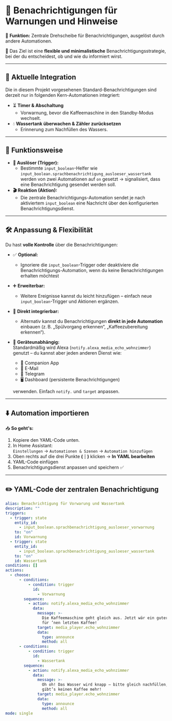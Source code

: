 # 📢 Benachrichtigungen für Warnungen und Hinweise

  
🧩 **Funktion:** Zentrale Drehscheibe für Benachrichtigungen, ausgelöst durch andere Automationen. 

🎯 Das Ziel ist eine **flexible und minimalistische** Benachrichtigungsstrategie, bei der du entscheidest, ob und wie du informiert wirst.

---

## 🔄 Aktuelle Integration

Die in diesem Projekt vorgesehenen Standard-Benachrichtigungen sind derzeit nur in folgenden Kern-Automationen integriert:

- ⏳ **Timer & Abschaltung** 
  - Vorwarnung, bevor die Kaffeemaschine in den Standby-Modus wechselt.
- 💧 **Wassertank überwachen & Zähler zurücksetzen**
  - Erinnerung zum Nachfüllen des Wassers.

---

## 🧩 Funktionsweise

- **🔔 Auslöser (Trigger):**
  - Bestimmte `input_boolean`-Helfer wie  
    `input_boolean.sprachbenachrichtigung_ausloeser_wassertank`  
    werden von zwei Automationen auf `on` gesetzt → signalisiert, dass eine Benachrichtigung gesendet werden soll.
- **🎬 Reaktion (Aktion):**
  - Die zentrale Benachrichtigungs-Automation sendet je nach aktiviertem `input_boolean` eine Nachricht über den konfigurierten Benachrichtigungsdienst.

---

## 🛠️ Anpassung & Flexibilität

Du hast **volle Kontrolle** über die Benachrichtigungen:

- ✅ **Optional:**
  - Ignoriere die `input_boolean`-Trigger oder deaktiviere die Benachrichtigungs-Automation, wenn du keine Benachrichtigungen erhalten möchtest
- ➕ **Erweiterbar:**
  - Weitere Ereignisse kannst du leicht hinzufügen – einfach neue `input_boolean`-Trigger und Aktionen ergänzen.
- 🧷 **Direkt integrierbar:**
  - Alternativ kannst du Benachrichtigungen **direkt in jede Automation** einbauen (z. B. „Spülvorgang erkennen“, „Kaffeezubereitung erkennen“).
- 📡 **Geräteunabhängig:**  
  Standardmäßig wird Alexa (`notify.alexa_media_echo_wohnzimmer`) genutzt – du kannst aber jeden anderen Dienst wie:
  - 📱 Companion App
  - 📨 E-Mail
  - 💬 Telegram
  - 🖥️ Dashboard (persistente Benachrichtigungen)

  verwenden. Einfach `notify.` und `target` anpassen.

---

## ⬇️ Automation importieren

📥 **So geht's:**

1. Kopiere den YAML-Code unten.
2. In Home Assistant:  
   `Einstellungen` → `Automationen & Szenen` → `Automation hinzufügen`
3. Oben rechts auf die drei Punkte **(⋮)** klicken → **In YAML bearbeiten**
4. YAML-Code einfügen 
5. Benachrichtigungsdienst anpassen und speichern ✅

---

## ✏️ YAML-Code der zentralen Benachrichtigung

```yaml
alias: Benachrichtigung für Vorwarung und Wassertank
description: ""
triggers:
  - trigger: state
    entity_id:
      - input_boolean.sprachbenachrichtigung_ausloeser_vorwarnung
    to: "on"
    id: Vorwarnung
  - trigger: state
    entity_id:
      - input_boolean.sprachbenachrichtigung_ausloeser_wassertank
    to: "on"
    id: Wassertank
conditions: []
actions:
  - choose:
      - conditions:
          - condition: trigger
            id:
              - Vorwarnung
        sequence:
          - action: notify.alexa_media_echo_wohnzimmer
            data:
              message: >-
                Die Kaffeemaschine geht gleich aus. Jetzt wär ein guter Moment
                für ’nen letzten Kaffee!
              target: media_player.echo_wohnzimmer
              data:
                type: announce
                method: all
      - conditions:
          - condition: trigger
            id:
              - Wassertank
        sequence:
          - action: notify.alexa_media_echo_wohnzimmer
            data:
              message: >-
                Oh oh! Das Wasser wird knapp – bitte gleich nachfüllen, sonst
                gibt’s keinen Kaffee mehr!
              target: media_player.echo_wohnzimmer
              data:
                type: announce
                method: all
mode: single
```